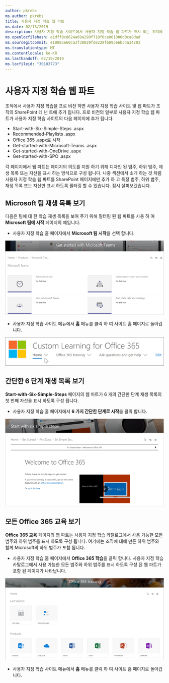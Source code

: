 ```yaml
---
author: pkrebs
ms.author: pkrebs
title: 사용자 지정 학습 웹 파트
ms.date: 02/15/2019
description: 사용자 지정 학습 사이트에서 사용자 지정 학습 웹 파트가 표시 되는 위치에 대해 알아보기
ms.openlocfilehash: e1dff0c8624a69a299f718f0ce001000d0ca8dad
ms.sourcegitcommit: e10085e60ca3f38029fde229fb093e6bc4a34203
ms.translationtype: MT
ms.contentlocale: ko-KR
ms.lasthandoff: 02/19/2019
ms.locfileid: "30103773"
---
```

# <a name="wheres-the-custom-learning-web-part"></a>사용자 지정 학습 웹 파트

조직에서 사용자 지정 학습을 프로 비전 하면 사용자 지정 학습 사이트 및 웹 파트가 조직의 SharePoint 테 넌 트에 추가 됩니다. 프로 비전의 일부로 사용자 지정 학습 웹 파트가 사용자 지정 학습 사이트의 다음 페이지에 추가 됩니다.

- Start-with-Six-Simple-Steps .aspx 
- Recommended-Playlists .aspx
- Office 365 .aspx로 시작
- Get-started-with-Microsoft-Teams .aspx
- Get-started-with-OneDrive .aspx
- Get-started-with-SPO .aspx

각 페이지에서 웹 파트는 페이지의 의도를 지원 하기 위해 디자인 된 범주, 하위 범주, 재생 목록 또는 자산을 표시 하는 방식으로 구성 됩니다. 나중 섹션에서 소개 하는 것 처럼 사용자 지정 학습 웹 파트를 SharePoint 페이지에만 추가 하 고 특정 범주, 하위 범주, 재생 목록 또는 자산만 표시 하도록 필터링 할 수 있습니다. 잠시 살펴보겠습니다. 

## <a name="view-microsoft-teams-playlists"></a>Microsoft 팀 재생 목록 보기

다음은 팀에 대 한 학습 재생 목록을 보여 주기 위해 필터링 된 웹 파트를 사용 하 여 **Microsoft 팀에 시작** 페이지의 예입니다. 

- 사용자 지정 학습 홈 페이지에서 **Microsoft 팀 시작**을 선택 합니다.

![cg-whereiswp-teams-.png](media/cg-whereiswp-teams.png)

- 사용자 지정 학습 사이트 메뉴에서 **홈** 메뉴를 클릭 하 여 사이트 홈 페이지로 돌아갑니다.

![cg-homebtnmenu-.png](media/cg-homebtnmenu.png)

## <a name="view-the-six-simple-steps-playlist"></a>간단한 6 단계 재생 목록 보기

**Start-with-Six-Simple-Steps** 페이지의 웹 파트가 6 개의 간단한 단계 재생 목록의 첫 번째 자산을 표시 하도록 구성 됩니다. 

- 사용자 지정 학습 홈 페이지에서 **6 가지 간단한 단계로 시작**을 클릭 합니다. 

![cg-whereiswp-six-.png](media/cg-whereiswp-six.png)

## <a name="view-all-office-365-training"></a>모든 Office 365 교육 보기

**Office 365 교육** 페이지의 웹 파트는 사용자 지정 학습 카탈로그에서 사용 가능한 모든 범주와 하위 범주를 표시 하도록 구성 됩니다. 여기에는 조직에 대해 만든 하위 범주와 함께 Microsoft의 하위 범주가 포함 됩니다.

- 사용자 지정 학습 홈 페이지에서 **Office 365 학습**을 클릭 합니다. 사용자 지정 학습 카탈로그에서 사용 가능한 모든 범주와 하위 범주를 표시 하도록 구성 된 웹 파트가 포함 된 페이지가 나타납니다.

![cg-whereiswp-o365-.png](media/cg-whereiswp-o365.png)

- 사용자 지정 학습 사이트 메뉴에서 **홈** 메뉴를 클릭 하 여 사이트 홈 페이지로 돌아갑니다.

